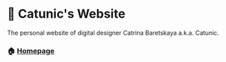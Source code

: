 # 🦄 Catunic's Website

The personal website of digital designer Catrina Baretskaya a.k.a. Catunic.

### 🏠 [Homepage](https://catunic.art/)
